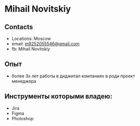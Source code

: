 # Mihail Novitskiy

## Contacts
* Locations: Moscow
* email: m9252055546@gmail.com
* fb: Mihail Novitskiy

## Опыт
* более 3х лет работы в диджитал компаниях в роди проект менеджера

## Инструменты которыми владею:
* Jira 
* Figma
* Photoshop
